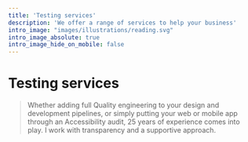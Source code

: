 ```yaml
---
title: 'Testing services'
description: 'We offer a range of services to help your business'
intro_image: "images/illustrations/reading.svg"
intro_image_absolute: true
intro_image_hide_on_mobile: false
---
```


# Testing services
> Whether adding full Quality engineering to your design and development pipelines, or simply putting your web or mobile app through an Accessibility audit, 25 years of experience comes into play. I work with transparency and a supportive approach.
